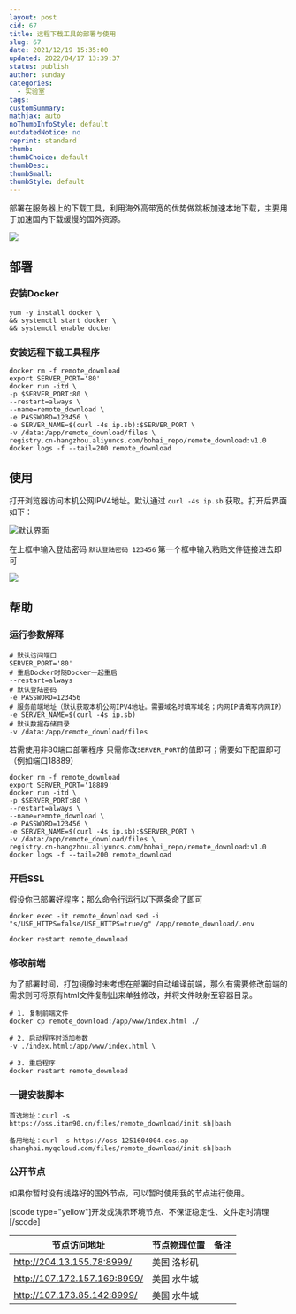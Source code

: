 ```yaml
---
layout: post
cid: 67
title: 远程下载工具的部署与使用
slug: 67
date: 2021/12/19 15:35:00
updated: 2022/04/17 13:39:37
status: publish
author: sunday
categories:
  - 实验室
tags: 
customSummary: 
mathjax: auto
noThumbInfoStyle: default
outdatedNotice: no
reprint: standard
thumb: 
thumbChoice: default
thumbDesc: 
thumbSmall: 
thumbStyle: default
---
```

  
部署在服务器上的下载工具，利用海外高带宽的优势做跳板加速本地下载，主要用于加速国内下载缓慢的国外资源。

![](https://oss.itan90.cn/out_pic/2022-07-11/tTEM6V.png)

<!--more-->

## 部署

### 安装Docker

```
yum -y install docker \
&& systemctl start docker \
&& systemctl enable docker
```

### 安装远程下载工具程序

```
docker rm -f remote_download
export SERVER_PORT='80'
docker run -itd \
-p $SERVER_PORT:80 \
--restart=always \
--name=remote_download \
-e PASSWORD=123456 \
-e SERVER_NAME=$(curl -4s ip.sb):$SERVER_PORT \
-v /data:/app/remote_download/files \
registry.cn-hangzhou.aliyuncs.com/bohai_repo/remote_download:v1.0
docker logs -f --tail=200 remote_download
```

## 使用

打开浏览器访问本机公网IPV4地址。默认通过 `curl -4s ip.sb` 获取。打开后界面如下：

![默认界面][2]

在上框中输入登陆密码 `默认登陆密码 123456` 第一个框中输入粘贴文件链接进去即可

![][3]

## 帮助

### 运行参数解释

```
# 默认访问端口
SERVER_PORT='80'
# 重启Docker时随Docker一起重启
--restart=always
# 默认登陆密码
-e PASSWORD=123456 
# 服务前端地址（默认获取本机公网IPV4地址。需要域名时填写域名；内网IP请填写内网IP）
-e SERVER_NAME=$(curl -4s ip.sb)
# 默认数据存储目录
-v /data:/app/remote_download/files
```

若需使用非80端口部署程序 只需修改`SERVER_PORT`的值即可；需要如下配置即可（例如端口18889）

```
docker rm -f remote_download
export SERVER_PORT='18889'
docker run -itd \
-p $SERVER_PORT:80 \
--restart=always \
--name=remote_download \
-e PASSWORD=123456 \
-e SERVER_NAME=$(curl -4s ip.sb):$SERVER_PORT \
-v /data:/app/remote_download/files \
registry.cn-hangzhou.aliyuncs.com/bohai_repo/remote_download:v1.0
docker logs -f --tail=200 remote_download
```

### 开启SSL

假设你已部署好程序；那么命令行运行以下两条命了即可
```
docker exec -it remote_download sed -i "s/USE_HTTPS=false/USE_HTTPS=true/g" /app/remote_download/.env

docker restart remote_download
```

### 修改前端

为了部署时间，打包镜像时未考虑在部署时自动编译前端，那么有需要修改前端的需求则可将原有html文件复制出来单独修改，并将文件映射至容器目录。

```
# 1. 复制前端文件
docker cp remote_download:/app/www/index.html ./

# 2. 启动程序时添加参数
-v ./index.html:/app/www/index.html \

# 3. 重启程序
docker restart remote_download

```

### 一键安装脚本

```
首选地址：curl -s https://oss.itan90.cn/files/remote_download/init.sh|bash

备用地址：curl -s https://oss-1251604004.cos.ap-shanghai.myqcloud.com/files/remote_download/init.sh|bash
```

### 公开节点

如果你暂时没有线路好的国外节点，可以暂时使用我的节点进行使用。

[scode type="yellow"]开发或演示环境节点、不保证稳定性、文件定时清理[/scode]

| 节点访问地址 | 节点物理位置 | 备注  |
| -------- | -------------- |--------|
| http://204.13.155.78:8999/ 	| 美国 洛杉矶 | |
| http://107.172.157.169:8999/	| 美国 水牛城 | |
| http://107.173.85.142:8999/	| 美国 水牛城 | |


  [1]: https://github.com/OrdosX/remote-downloader
  [2]: https://s3.oss.oracle.itan90.cn/i/2021/12/19/pge68w.png
  [3]: https://s3.oss.oracle.itan90.cn/i/2021/12/19/qi3hva.png